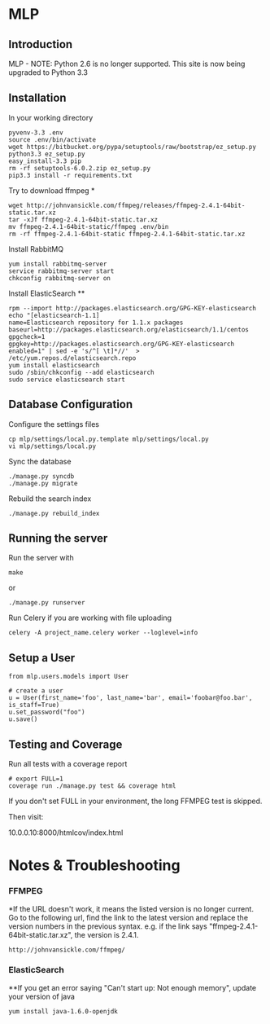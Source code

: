 # MLP

## Introduction

MLP - NOTE: Python 2.6 is no longer supported. This site is now being upgraded to Python 3.3

## Installation

In your working directory

    pyvenv-3.3 .env
    source .env/bin/activate
    wget https://bitbucket.org/pypa/setuptools/raw/bootstrap/ez_setup.py
    python3.3 ez_setup.py
    easy_install-3.3 pip
    rm -rf setuptools-6.0.2.zip ez_setup.py 
    pip3.3 install -r requirements.txt

Try to download ffmpeg *

    wget http://johnvansickle.com/ffmpeg/releases/ffmpeg-2.4.1-64bit-static.tar.xz
    tar -xJf ffmpeg-2.4.1-64bit-static.tar.xz
    mv ffmpeg-2.4.1-64bit-static/ffmpeg .env/bin
    rm -rf ffmpeg-2.4.1-64bit-static ffmpeg-2.4.1-64bit-static.tar.xz

Install RabbitMQ

    yum install rabbitmq-server
    service rabbitmq-server start
    chkconfig rabbitmq-server on

Install ElasticSearch **

    rpm --import http://packages.elasticsearch.org/GPG-KEY-elasticsearch
    echo "[elasticsearch-1.1]
    name=Elasticsearch repository for 1.1.x packages
    baseurl=http://packages.elasticsearch.org/elasticsearch/1.1/centos
    gpgcheck=1
    gpgkey=http://packages.elasticsearch.org/GPG-KEY-elasticsearch
    enabled=1" | sed -e 's/^[ \t]*//'  > /etc/yum.repos.d/elasticsearch.repo
    yum install elasticsearch
    sudo /sbin/chkconfig --add elasticsearch
    sudo service elasticsearch start

## Database Configuration

Configure the settings files

    cp mlp/settings/local.py.template mlp/settings/local.py
    vi mlp/settings/local.py

Sync the database

    ./manage.py syncdb
    ./manage.py migrate

Rebuild the search index

    ./manage.py rebuild_index

## Running the server

Run the server with

    make

or

    ./manage.py runserver

Run Celery if you are working with file uploading

    celery -A project_name.celery worker --loglevel=info

## Setup a User

    from mlp.users.models import User

    # create a user
    u = User(first_name='foo', last_name='bar', email='foobar@foo.bar', is_staff=True)
    u.set_password("foo")
    u.save()

## Testing and Coverage

Run all tests with a coverage report

    # export FULL=1
    coverage run ./manage.py test && coverage html

If you don't set FULL in your environment, the long FFMPEG test is skipped.

Then visit:

10.0.0.10:8000/htmlcov/index.html

# Notes & Troubleshooting

### FFMPEG

*If the URL doesn't work, it means the listed version is no longer current.
Go to the following url, find the link to the latest version and replace
the version numbers in the previous syntax. 
e.g. if the link says "ffmpeg-2.4.1-64bit-static.tar.xz", the version is 2.4.1.

    http://johnvansickle.com/ffmpeg/

### ElasticSearch

**If you get an error saying "Can't start up: Not enough memory", update your version of java

    yum install java-1.6.0-openjdk

